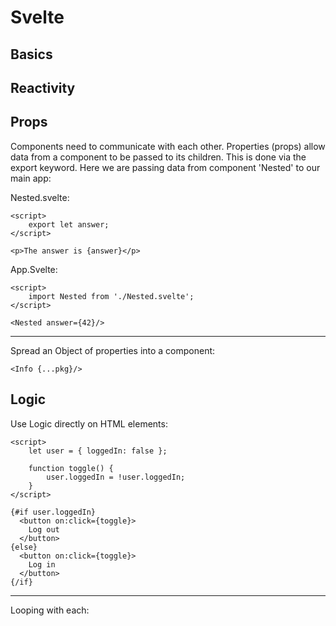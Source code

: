 # Svelte

## Basics

## Reactivity

## Props

Components need to communicate with each other. Properties (props) allow data from a component to be passed to its children. This is done via the export keyword. Here we are passing data from component 'Nested' to our main app:

Nested.svelte:

```
<script>
	export let answer;
</script>

<p>The answer is {answer}</p>
```

App.Svelte:

```
<script>
	import Nested from './Nested.svelte';
</script>

<Nested answer={42}/>
```
---
Spread an Object of properties into
a component:

```
<Info {...pkg}/>
```

## Logic

Use Logic directly on HTML elements:
```
<script>
	let user = { loggedIn: false };

	function toggle() {
		user.loggedIn = !user.loggedIn;
	}
</script>

{#if user.loggedIn}
  <button on:click={toggle}>
  	Log out
  </button>
{else}
  <button on:click={toggle}>
  	Log in
  </button>
{/if}
```
---
Looping with each:
